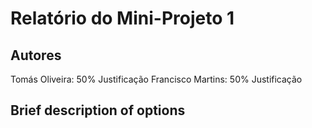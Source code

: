 # Relatório do Mini-Projeto 1

## Autores
Tomás Oliveira: 50%
Justificação
Francisco Martins: 50%
Justificação

## Brief description of options
